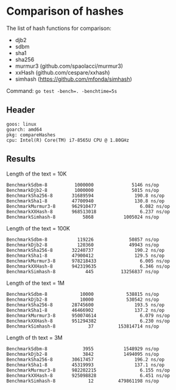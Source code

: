 # Comparison of hashes

The list of hash functions for comparison:

* djb2
* sdbm
* sha1
* sha256
* murmur3 (github.com/spaolacci/murmur3)
* xxHash (github.com/cespare/xxhash)
* simhash (https://github.com/mfonda/simhash)


Command: `go test -bench=. -benchtime=5s`

## Header

```
goos: linux
goarch: amd64
pkg: compareHashes
cpu: Intel(R) Core(TM) i7-8565U CPU @ 1.80GHz
```


## Results

Length of the text = 10K

```
BenchmarkSdbm-8          1000000              5146 ns/op
BenchmarkDjb2-8          1000000              5015 ns/op
BenchmarkSha256-8       31689594               190.8 ns/op
BenchmarkSha1-8         47700940               130.8 ns/op
BenchmarkMurmur3-8      962910477                6.082 ns/op
BenchmarkXXHash-8       968513018                6.237 ns/op
BenchmarkSimhash-8          5868           1005024 ns/op
```

Length of the text = 100K

```
BenchmarkSdbm-8           119226             50857 ns/op
BenchmarkDjb2-8           120360             49943 ns/op
BenchmarkSha256-8       32240737               190.2 ns/op
BenchmarkSha1-8         47900412               129.5 ns/op
BenchmarkMurmur3-8      978218433                6.005 ns/op
BenchmarkXXHash-8       942319635                6.346 ns/op
BenchmarkSimhash-8           445          13256837 ns/op
```

Length of the text = 1M

```
BenchmarkSdbm-8            10000            538815 ns/op
BenchmarkDjb2-8            10000            530542 ns/op
BenchmarkSha256-8       28745600               193.5 ns/op
BenchmarkSha1-8         46466902               137.2 ns/op
BenchmarkMurmur3-8      950074614                6.079 ns/op
BenchmarkXXHash-8       951294382                6.230 ns/op
BenchmarkSimhash-8            37         153814714 ns/op
```

Length of th text = 3M

```
BenchmarkSdbm-8             3955           1548929 ns/op
BenchmarkDjb2-8             3842           1494095 ns/op
BenchmarkSha256-8       30617457               196.2 ns/op
BenchmarkSha1-8         45319993               137.1 ns/op
BenchmarkMurmur3-8      982202215                6.155 ns/op
BenchmarkXXHash-8       925098828                6.451 ns/op
BenchmarkSimhash-8            12         479861198 ns/op
```